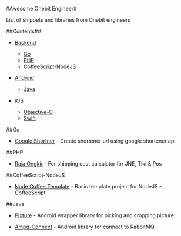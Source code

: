 #Awesome Onebit Engineer#


List of snippets and libraries from Onebit engineers


##Contents##

- [Backend]()
	- [Go](#goto-go)
	- [PHP](#goto-php)
	- [CoffeeScript-NodeJS](#goto-coffee-node)



- [Android]()
	- [Java](#goto-java)



- [iOS]()
	- [Objective-C]()
	- [Swift]()



##<a name="goto-go"></a>Go

* [Google Shortner](https://github.com/hiraq-golang/googl-shortener) - Create shortener url using google shortener api



##<a name="goto-php"></a>PHP

* [Raja Ongkir](https://github.com/omarxp/rajaongkir) - For shipping cost calculator for JNE, Tiki & Pos


##<a name="goto-coffee-node"></a>CoffeeScript-NodeJS
* [Node Coffee Template](https://github.com/onebithq/node-coffee-template) - Basic template project for NodeJS - CoffeeScript


##<a name="goto-java"></a>Java

* [Pixture](https://github.com/onebithq/pixture) - Android wrapper library for picking and cropping picture

* [Ampq-Connect](https://github.com/rakawestu/amqp-connect) - Android library for connect to RabbitMQ


